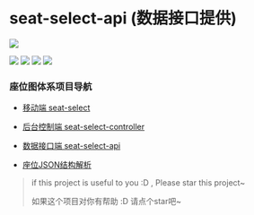 # seat-select-api (数据接口提供)

![](https://github.com/li-fengjie0219/files-store/blob/master/seats/process1.png?raw=true)


![](https://img.shields.io/github/stars/li-fengjie0219/seat-select-api.svg?style=social)
![](https://img.shields.io/github/forks/li-fengjie0219/seat-select-api.svg?style=social)
![](https://img.shields.io/badge/language-java-red.svg)
![](https://img.shields.io/github/license/li-fengjie0219/seat-select-api.svg)

### 座位图体系项目导航

- [移动端 seat-select](https://github.com/li-fengjie0219/seat-select)

- [后台控制端 seat-select-controller](https://github.com/li-fengjie0219/seat-select-controller)

- [数据接口端 seat-select-api](https://github.com/li-fengjie0219/seat-select-api)

- [座位JSON结构解析](https://github.com/li-fengjie0219/seat-select/tree/master/public/mock)


> if this project is useful to you :D , Please star this project~
>
> 如果这个项目对你有帮助 :D 请点个star吧~

